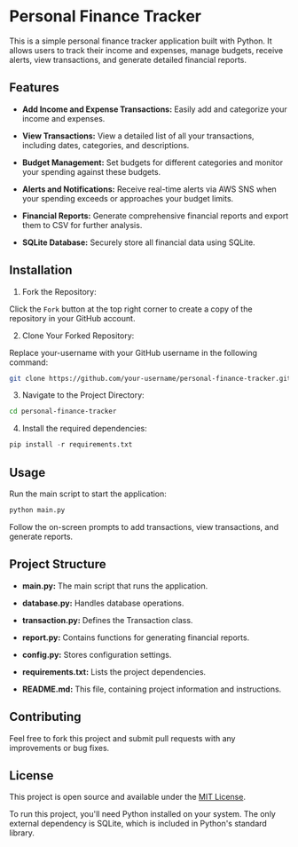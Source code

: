 # Personal Finance Tracker

This is a simple personal finance tracker application built with Python. It allows users to track their income and expenses, manage budgets, receive alerts, view transactions, and generate detailed financial reports.


## Features

- **Add Income and Expense Transactions:** Easily add and categorize your income and expenses.

- **View Transactions:** View a detailed list of all your transactions, including dates, categories, and descriptions.

- **Budget Management:** Set budgets for different categories and monitor your spending against these budgets.

- **Alerts and Notifications:** Receive real-time alerts via AWS SNS when your spending exceeds or approaches your budget limits.

- **Financial Reports:** Generate comprehensive financial reports and export them to CSV for further analysis.

- **SQLite Database:** Securely store all financial data using SQLite.

## Installation

1. Fork the Repository:

Click the `Fork` button at the top right corner to create a copy of the repository in your GitHub account.

2. Clone Your Forked Repository:

Replace your-username with your GitHub username in the following command:

```bash
git clone https://github.com/your-username/personal-finance-tracker.git
```
3. Navigate to the Project Directory:

```bash
cd personal-finance-tracker
```

4. Install the required dependencies:
```python
pip install -r requirements.txt
```

## Usage

Run the main script to start the application:
```python
python main.py
```

Follow the on-screen prompts to add transactions, view transactions, and generate reports.

## Project Structure

- **main.py:** The main script that runs the application.

- **database.py:** Handles database operations.

- **transaction.py:** Defines the Transaction class.

- **report.py:** Contains functions for generating financial reports.

- **config.py:** Stores configuration settings.

- **requirements.txt:** Lists the project dependencies.

- **README.md:** This file, containing project information and instructions.


## Contributing

Feel free to fork this project and submit pull requests with any improvements or bug fixes.

## License

This project is open source and available under the [MIT License](https://opensource.org/licenses/MIT).


To run this project, you'll need Python installed on your system. The only external dependency is SQLite, which is included in Python's standard library.
